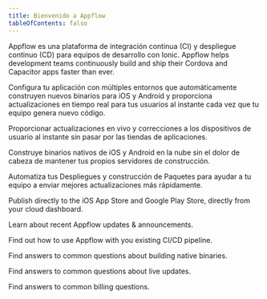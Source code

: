 ```yaml
---
title: Bienvenido a Appflow
tableOfContents: falso
---
```


Appflow es una plataforma de integración continua (CI) y despliegue continuo (CD) para equipos de desarrollo con Ionic. Appflow helps development teams continuously build and ship their Cordova and Capacitor apps faster than ever.

<docs-cards class="static-width"> <docs-card header="Quickstart" href="/docs/appflow/quickstart/connect" img="/docs/assets/icons/guide-quickstart.png"> 

Configura tu aplicación con múltiples entornos que automáticamente construyen nuevos binarios para iOS y Android y proporciona actualizaciones en tiempo real para tus usuarios al instante cada vez que tu equipo genera nuevo código.</docs-card>

<docs-card header="Deploy" href="/docs/appflow/deploy/intro" icon="/docs/assets/icons/guide-deploy-icon.png"> 

Proporcionar actualizaciones en vivo y correcciones a los dispositivos de usuario al instante sin pasar por las tiendas de aplicaciones.</docs-card>

<docs-card header="Package" href="/docs/appflow/package/intro" icon="/docs/assets/icons/guide-package-icon.png"> 

Construye binarios nativos de iOS y Android en la nube sin el dolor de cabeza de mantener tus propios servidores de construcción.</docs-card>

<docs-card header="Automate" href="/docs/appflow/automation/intro" icon="/docs/assets/icons/guide-automate-icon.png"> 

Automatiza tus Despliegues y construcción de Paquetes para ayudar a tu equipo a enviar mejores actualizaciones más rápidamente.</docs-card>

<docs-card header="Deploy to App Stores" href="/docs/appflow/destinations/intro" icon="/docs/assets/icons/guide-quickstart-icon.png"> 

Publish directly to the iOS App Store and Google Play Store, directly from your cloud dashboard.</docs-card>

<docs-card header="News & Updates" href="https://ionic.zendesk.com/hc/en-us/categories/360000410554-Announcements" icon="/docs/assets/icons/guide-news-icon.png"> 

Learn about recent Appflow updates & announcements.</docs-card>

<docs-card header="Jenkins, GitHub Actions, & GitLab CI" href="/docs/appflow/cookbook/integrate-ci" icon="/docs/assets/icons/guide-faq-icon.png"> 

Find out how to use Appflow with you existing CI/CD pipeline.</docs-card>

<docs-card header="Package FAQ" href="https://ionic.zendesk.com/hc/en-us/categories/360000410494-Package" icon="/docs/assets/icons/guide-faq-icon.png"> 

Find answers to common questions about building native binaries.</docs-card>

<docs-card header="Deploy FAQ" href="https://ionic.zendesk.com/hc/en-us/categories/360000409113-Deploy" icon="/docs/assets/icons/guide-faq-icon.png"> 

Find answers to common questions about live updates.</docs-card>

<docs-card header="Billing FAQ" href="https://ionic.zendesk.com/hc/en-us/categories/360000410574-Billing-Support" icon="/docs/assets/icons/guide-faq-icon.png"> 

Find answers to common billing questions.</docs-card> </docs-cards>